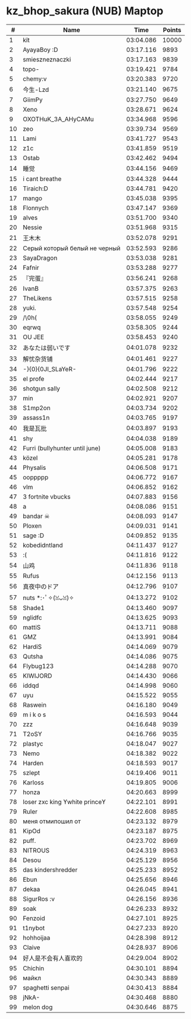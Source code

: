# kz_bhop_sakura (NUB) Maptop

|  # | Name | Time | Points |
|-------------- | -------------- | -------------- | -------------- | 
| 1 | kїt | 03:04.086 | 10000 | 
| 2 | AyayaBoy :D | 03:17.116 | 9893 | 
| 3 | smieszneznaczki | 03:17.163 | 9839 | 
| 4 | topo- | 03:19.421 | 9784 | 
| 5 | chemy:v | 03:20.383 | 9720 | 
| 6 | 今生-Lzd | 03:21.140 | 9675 | 
| 7 | GiimPy | 03:27.750 | 9649 | 
| 8 | Xeno | 03:28.671 | 9624 | 
| 9 | OXOTHuK_3A_AHyCAMu | 03:34.968 | 9596 | 
| 10 | zeo | 03:39.734 | 9569 | 
| 11 | Lami | 03:41.727 | 9543 | 
| 12 | z1c | 03:41.859 | 9519 | 
| 13 | Ostab | 03:42.462 | 9494 | 
| 14 | 睡觉 | 03:44.156 | 9469 | 
| 15 | i cant breathe | 03:44.328 | 9444 | 
| 16 | Tiraich:D | 03:44.781 | 9420 | 
| 17 | mango | 03:45.038 | 9395 | 
| 18 | Flonnych | 03:47.147 | 9369 | 
| 19 | alves | 03:51.700 | 9340 | 
| 20 | Nessie | 03:51.968 | 9315 | 
| 21 | 王木木 | 03:52.078 | 9291 | 
| 22 | Серый который белый не черный | 03:52.593 | 9286 | 
| 23 | SayaDragon | 03:53.038 | 9281 | 
| 24 | Fafnir | 03:53.288 | 9277 | 
| 25 | 『完蛋』 | 03:56.241 | 9268 | 
| 26 | IvanB | 03:57.375 | 9263 | 
| 27 | TheLikens | 03:57.515 | 9258 | 
| 28 | yuki. | 03:57.548 | 9254 | 
| 29 | /\0h( | 03:58.055 | 9249 | 
| 30 | eqrwq | 03:58.305 | 9244 | 
| 31 | OU JEE | 03:58.453 | 9240 | 
| 32 | あなたは弱いです | 04:01.078 | 9232 | 
| 33 | 解忧杂货铺 | 04:01.461 | 9227 | 
| 34 | -}{0}{0JI_SLaYeR- | 04:01.796 | 9222 | 
| 35 | el profe | 04:02.444 | 9217 | 
| 36 | shotgun sally | 04:02.508 | 9212 | 
| 37 | min | 04:02.921 | 9207 | 
| 38 | S1mp2on | 04:03.734 | 9202 | 
| 39 | assass1n | 04:03.765 | 9197 | 
| 40 | 我是瓦批 | 04:03.897 | 9193 | 
| 41 | shy | 04:04.038 | 9189 | 
| 42 | Furri (bullyhunter until june) | 04:05.008 | 9183 | 
| 43 | közel | 04:05.281 | 9178 | 
| 44 | Physalis | 04:06.508 | 9171 | 
| 45 | ooppppp | 04:06.772 | 9167 | 
| 46 | vlm | 04:06.852 | 9162 | 
| 47 | 3 fortnite vbucks | 04:07.883 | 9156 | 
| 48 | a | 04:08.086 | 9151 | 
| 49 | bandar ☠ | 04:08.093 | 9147 | 
| 50 | Ploxen | 04:09.031 | 9141 | 
| 51 | sage :D | 04:09.852 | 9135 | 
| 52 | kobedidntland | 04:11.437 | 9127 | 
| 53 | :( | 04:11.816 | 9122 | 
| 54 | 山鸡 | 04:11.836 | 9118 | 
| 55 | Rufus | 04:12.156 | 9113 | 
| 56 | 真夜中のドア | 04:12.796 | 9107 | 
| 57 | nuts *:･ﾟ✧(ꈍᴗꈍ)✧ | 04:13.272 | 9102 | 
| 58 | Shade1 | 04:13.460 | 9097 | 
| 59 | nglidfc | 04:13.625 | 9093 | 
| 60 | mattiS | 04:13.711 | 9088 | 
| 61 | GMZ | 04:13.991 | 9084 | 
| 62 | HardiS | 04:14.069 | 9079 | 
| 63 | Qutsha | 04:14.086 | 9075 | 
| 64 | Flybug123 | 04:14.288 | 9070 | 
| 65 | KIWIJORD | 04:14.430 | 9066 | 
| 66 | iddqd | 04:14.998 | 9060 | 
| 67 | uyu | 04:15.522 | 9055 | 
| 68 | Raswein | 04:16.180 | 9049 | 
| 69 | m i k o s | 04:16.593 | 9044 | 
| 70 | zzz | 04:16.648 | 9039 | 
| 71 | T2oSY | 04:16.766 | 9035 | 
| 72 | plastyc | 04:18.047 | 9027 | 
| 73 | Nemo | 04:18.382 | 9022 | 
| 74 | Harden | 04:18.593 | 9017 | 
| 75 | szlept | 04:19.406 | 9011 | 
| 76 | Karloss | 04:19.805 | 9006 | 
| 77 | honza | 04:20.663 | 8999 | 
| 78 | loser zxc king ϒwhite princeϒ | 04:22.101 | 8991 | 
| 79 | Ruler | 04:22.608 | 8985 | 
| 80 | меня отмипошил от | 04:23.132 | 8979 | 
| 81 | KipOd | 04:23.187 | 8975 | 
| 82 | puff. | 04:23.702 | 8969 | 
| 83 | NITROUS | 04:24.319 | 8963 | 
| 84 | Desou | 04:25.129 | 8956 | 
| 85 | das kindershredder | 04:25.233 | 8952 | 
| 86 | Ebun | 04:25.656 | 8946 | 
| 87 | dekaa | 04:26.045 | 8941 | 
| 88 | SigurRos :v | 04:26.156 | 8936 | 
| 89 | soak | 04:26.233 | 8932 | 
| 90 | Fenzoid | 04:27.101 | 8925 | 
| 91 | t1nybot | 04:27.233 | 8920 | 
| 92 | hohhoijaa | 04:28.398 | 8912 | 
| 93 | Claive | 04:28.937 | 8906 | 
| 94 | 好人是不会有人喜欢的 | 04:29.004 | 8902 | 
| 95 | Chichin | 04:30.101 | 8894 | 
| 96 | майкл | 04:30.343 | 8889 | 
| 97 | spaghetti senpai | 04:30.413 | 8884 | 
| 98 | jNkA- | 04:30.468 | 8880 | 
| 99 | melon dog | 04:30.646 | 8875 | 

